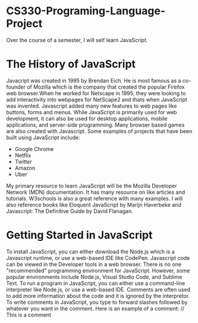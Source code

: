 # CS330-Programing-Language-Project
Over the course of a semester, I will self learn JavaScript.

**The History of JavaScript**
====================================
Javacript was created in 1995 by Brendan Eich. He is most famous as a co-founder of Mozilla which is the company that created the popular Firefox web browser.When he worked for  Netscape in 1995, they were looking to add interactivity into webpages for NetScape2 and thats when JavaScript was invented. Javascript added many new features to web pages like buttons, forms and menus. While JavaScript is primarily used for web development, it can also be used for desktop applications, mobile applications, and server-side programming. Many browser based games are also created with Javascript. Some examples of projects that have been built using JavaScript include:


+ Google Chrome
+ Netflix
+ Twitter
+ Amazon
+ Uber


My primary resource to learn JavaScript will be the Mozilla Developer Network (MDN) documentation. It has many  resource on like articles and tutorials. W3schools is also a great reference with many examples. I will also reference books like Eloquent JavaScript by Marijn Haverbeke and Javascript: The Definitive Guide by David Flanagan. 


**Getting Started in JavaScript**
====================================
To install JavaScript, you can either download the Node.js which is a Javascript runtime, or use a web-based IDE like CodePen. Javascript code can be viewed in the Developer tools in a web browser. There is no one "recommended" programming environment for JavaScript. However, some popular environments include Node.js, Visual Studio Code, and Sublime Text. To run a program in JavaScript, you can either use a command-line interpreter like Node.js, or use a web-based IDE. Comments are often used to add more information about the code and it is ignored by the interpretor. To write comments in JavaScript, you type to forward slashes followed by whatever you want in the comment. Here is an example of a comment:
// This is a comment
